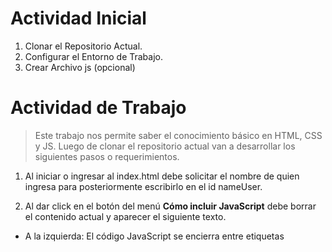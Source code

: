 # Actividad Inicial
1. Clonar el Repositorio Actual.
2. Configurar el Entorno de Trabajo.
3. Crear Archivo js (opcional)

# Actividad de Trabajo
> Este trabajo nos permite saber el conocimiento básico en HTML, CSS y JS.
Luego de clonar el repositorio actual van a desarrollar los siguientes pasos o requerimientos.

1. Al iniciar o ingresar al index.html debe solicitar el nombre de quien ingresa para posteriormente escribirlo en el id nameUser.

2. Al dar click en el botón del menú **Cómo incluir JavaScript** debe borrar el contenido actual y aparecer  el siguiente texto.
* A la izquierda: El código JavaScript se encierra entre etiquetas <script> y se incluye en cualquier parte del documento. Aunque es correcto incluir cualquier bloque de código en cualquier zona de la página, se recomienda definir el código JavaScript dentro de la cabecera del documento (dentro de la etiqueta <head>):

* Al costado derecho: Definir JavaScript en un archivo externo
Las instrucciones JavaScript se pueden incluir en un archivo externo de tipo JavaScript que los documentos XHTML enlazan mediante la etiqueta <script>. Se pueden crear todos los archivos JavaScript que sean necesarios y cada documento XHTML puede enlazar tantos archivos JavaScript como necesite.

* Al costado izquierdo debajo del primer punto: Incluir JavaScript en los elementos XHTML
Este último método es el menos utilizado, ya que consiste en incluir trozos de JavaScript dentro del código XHTML de la página.

3. Al dar click en le botón del menú **Glosario Básico** debe borrar el contenido actual y mostrar el siguiente texto:

* Al costado izquierdo: Script: cada uno de los programas, aplicaciones o trozos de código creados con el lenguaje de programación JavaScript. Unas pocas líneas de código forman un script y un archivo de miles de líneas de JavaScript también se considera un script. A veces se traduce al español directamente como "guión", aunque script es una palabra más adecuada y comúnmente aceptada.

Sentencia: cada una de las instrucciones que forman un script.

Palabras reservadas: son las palabras (en inglés) que se utilizan para construir las sentencias de JavaScript y que por tanto no pueden ser utilizadas libremente. Las palabras actualmente reservadas por JavaScript son: break, case, catch, continue, default, delete, do, else, finally, for, function, if, in, instanceof, new, return, switch, this, throw, try, typeof, var, void, while, with.

* Al costado derecho el siguiente texto: La sintaxis de un lenguaje de programación se define como el conjunto de reglas que deben seguirse al escribir el código fuente de los programas para considerarse como correctos para ese lenguaje de programación.

La sintaxis de JavaScript es muy similar a la de otros lenguajes de programación como Java y C. Las normas básicas que definen la sintaxis de JavaScript son las siguientes:

No se tienen en cuenta los espacios en blanco y las nuevas líneas: como sucede con XHTML, el intérprete de JavaScript ignora cualquier espacio en blanco sobrante, por lo que el código se puede ordenar de forma adecuada para entenderlo mejor (tabulando las líneas, añadiendo espacios, creando nuevas líneas, etc.)
Se distinguen las mayúsculas y minúsculas: al igual que sucede con la sintaxis de las etiquetas y elementos XHTML. Sin embargo, si en una página XHTML se utilizan indistintamente mayúsculas y minúsculas, la página se visualiza correctamente, siendo el único problema la no validación de la página. En cambio, si en JavaScript se intercambian mayúsculas y minúsculas el script no funciona.
No se define el tipo de las variables: al crear una variable, no es necesario indicar el tipo de dato que almacenará. De esta forma, una misma variable puede almacenar diferentes tipos de datos durante la ejecución del script.
No es necesario terminar cada sentencia con el carácter de punto y coma (;): en la mayoría de lenguajes de programación, es obligatorio terminar cada sentencia con el carácter ;. Aunque JavaScript no obliga a hacerlo, es conveniente seguir la tradición de terminar cada sentencia con el carácter del punto y coma (;).
Se pueden incluir comentarios: los comentarios se utilizan para añadir información en el código fuente del programa. Aunque el contenido de los comentarios no se visualiza por pantalla, si que se envía al navegador del usuario junto con el resto del script, por lo que es necesario extremar las precauciones sobre la información incluida en los comentarios

4. Al dar click en el botón del menú **DOM** debe borrar el contenido actual y mostrar el siguiente.

* Al costado derecho: La creación del Document Object Model o DOM es una de las innovaciones que más ha influido en el desarrollo de las páginas web dinámicas y de las aplicaciones web más complejas.

DOM permite a los programadores web acceder y manipular las páginas XHTML como si fueran documentos XML. De hecho, DOM se diseñó originalmente para manipular de forma sencilla los documentos XML.

A pesar de sus orígenes, DOM se ha convertido en una utilidad disponible para la mayoría de lenguajes de programación (Java, PHP, JavaScript) y cuyas únicas diferencias se encuentran en la forma de implementarlo.

* Al costado izquierdo: Una de las tareas habituales en la programación de aplicaciones web con JavaScript consiste en la manipulación de las páginas web. De esta forma, es habitual obtener el valor almacenado por algunos elementos (por ejemplo los elementos de un formulario), crear un elemento (párrafos, <div>, etc.) de forma dinámica y añadirlo a la página, aplicar una animación a un elemento (que aparezca/desaparezca, que se desplace, etc.).

Todas estas tareas habituales son muy sencillas de realizar gracias a DOM. Sin embargo, para poder utilizar las utilidades de DOM, es necesario "transformar" la página original. Una página HTML normal no es más que una sucesión de caracteres, por lo que es un formato muy difícil de manipular. Por ello, los navegadores web transforman automáticamente todas las páginas web en una estructura más eficiente de manipular.

Esta transformación la realizan todos los navegadores de forma automática y nos permite utilizar las herramientas de DOM de forma muy sencilla. El motivo por el que se muestra el funcionamiento de esta transformación interna es que condiciona el comportamiento de DOM y por tanto, la forma en la que se manipulan las páginas.

DOM transforma todos los documentos XHTML en un conjunto de elementos llamados nodos, que están interconectados y que representan los contenidos de las páginas web y las relaciones entre ellos. Por su aspecto, la unión de todos los nodos se llama "árbol de nodos".

5. Al dar click en el botón del menú **Validación** debe borrar el contenido y mostrar lo siguiente:
* Un Formulario con los campos, nombre, apellidos, correo, mensaje y el boton de enviar.

* En js validar que no se pueda enviar el formulario con los campos vacios.

> Toda la navegación es en la misma página **index.html**
> Toda la navegación se realiza con Js.
> 3 Horas para realizar la actividad.
> Sustentar en Grupo al instructor.


